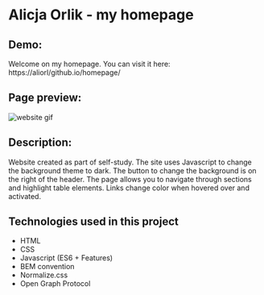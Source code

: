 # Alicja Orlik - my homepage

## Demo:

Welcome on my homepage. You can visit it here: https://aliorl/github.io/homepage/

## Page preview:

![website gif](../images/Animation.gif)

## Description:

Website created as part of self-study. The site uses Javascript to change the background theme to dark. The button to change the background is on the right of the header. The page allows you to navigate through sections and highlight table elements. Links change color when hovered over and activated.

## Technologies used in this project

- HTML
- CSS
- Javascript (ES6 + Features)
- BEM convention
- Normalize.css
- Open Graph Protocol
